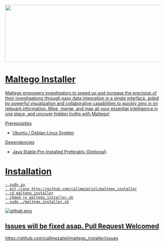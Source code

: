 <h1 align="center">
  <br>
 <a href="https://github.com/callmezatiel"><img src="https://i.postimg.cc/5tcxfztn/maltego.png" width=522 height=187
  <br>
</h1>



# Maltego Installer

Maltego empowers investigators to speed up and increase the precision of their investigations through easy data integration in a single interface, aided by powerful visualization and collaborative capabilities to quickly zero in on relevant information. Mine, merge, and map all your essential intelligence in one place, and uncover hidden truths with Maltego!

Prerequisites
* Ubuntu / Debian Linux System

Dependencies

* Java  Stable Pre-Installed Preferably (Optional)

# Installation
```
- sudo su
- git clone http://github.com/callmezatiel/maltego_installer
- cd maltego_installer
- chmod +x maltego_installer.sh
- sudo ./maltego_installer.sh

```

![githab.png](https://i.postimg.cc/SNWkQswr/githab.png)


## Issues will be fixed asap. Pull Request Welcomed

https://github.com/callmezatiel/maltego_installer/issues
